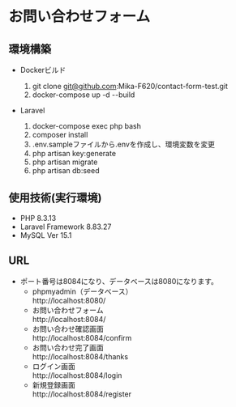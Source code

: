 # お問い合わせフォーム

## 環境構築
- Dockerビルド
  1. git clone git@github.com:Mika-F620/contact-form-test.git
  2. docker-compose up -d --build
  
- Laravel
  1. docker-compose exec php bash
  2. composer install
  3. .env.sampleファイルから.envを作成し、環境変数を変更
  4. php artisan key:generate
  5. php artisan migrate
  6. php artisan db:seed
  
## 使用技術(実行環境)
- PHP 8.3.13
- Laravel Framework 8.83.27
- MySQL Ver 15.1

## URL
- ポート番号は8084になり、データベースは8080になります。
  - phpmyadmin（データベース）<br>
    http://localhost:8080/
  - お問い合わせフォーム<br>
    http://localhost:8084/
  - お問い合わせ確認画面<br>
    http://localhost:8084/confirm
  - お問い合わせ完了画面<br>
    http://localhost:8084/thanks
  - ログイン画面<br>
    http://localhost:8084/login
  - 新規登録画面<br>
    http://localhost:8084/register
